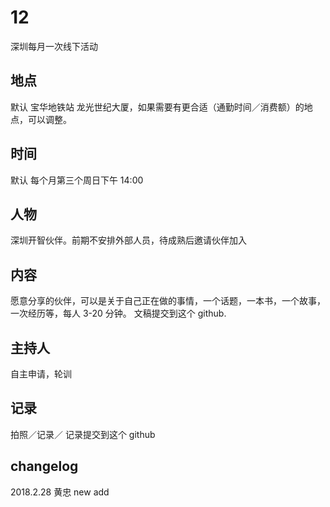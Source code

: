 # 12
深圳每月一次线下活动

## 地点
默认 宝华地铁站 龙光世纪大厦，如果需要有更合适（通勤时间／消费额）的地点，可以调整。

## 时间
默认 每个月第三个周日下午 14:00

## 人物
深圳开智伙伴。前期不安排外部人员，待成熟后邀请伙伴加入

## 内容
愿意分享的伙伴，可以是关于自己正在做的事情，一个话题，一本书，一个故事，一次经历等，每人 3-20 分钟。
文稿提交到这个 github.

## 主持人
自主申请，轮训

## 记录
拍照／记录／
记录提交到这个 github

## changelog
2018.2.28 黄忠 new add 




